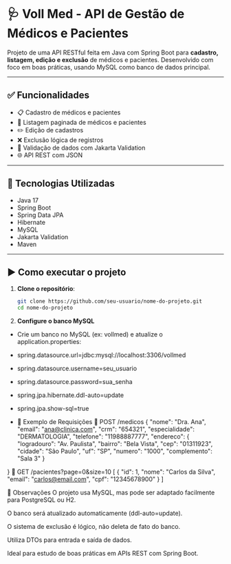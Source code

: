# 🩺 Voll Med - API de Gestão de Médicos e Pacientes

Projeto de uma API RESTful feita em Java com Spring Boot para **cadastro, listagem, edição e exclusão** de médicos e pacientes. Desenvolvido com foco em boas práticas, usando MySQL como banco de dados principal.

---

## ✅ Funcionalidades

- 📋 Cadastro de médicos e pacientes
- 📄 Listagem paginada de médicos e pacientes
- ✏️ Edição de cadastros
- ❌ Exclusão lógica de registros
- 🧾 Validação de dados com Jakarta Validation
- 🌐 API REST com JSON

---

## 🔧 Tecnologias Utilizadas

- Java 17
- Spring Boot
- Spring Data JPA
- Hibernate
- MySQL
- Jakarta Validation
- Maven

---

## ▶️ Como executar o projeto

1. **Clone o repositório**:
   ```bash
   git clone https://github.com/seu-usuario/nome-do-projeto.git
   cd nome-do-projeto

2. **Configure o banco MySQL**

- Crie um banco no MySQL (ex: vollmed) e atualize o application.properties:

- spring.datasource.url=jdbc:mysql://localhost:3306/vollmed
- spring.datasource.username=seu_usuario
- spring.datasource.password=sua_senha
- spring.jpa.hibernate.ddl-auto=update
- spring.jpa.show-sql=true

- 🔄 Exemplo de Requisições
🔸 POST /medicos
{
  "nome": "Dra. Ana",
  "email": "ana@clinica.com",
  "crm": "654321",
  "especialidade": "DERMATOLOGIA",
  "telefone": "11988887777",
  "endereco": {
    "logradouro": "Av. Paulista",
    "bairro": "Bela Vista",
    "cep": "01311923",
    "cidade": "São Paulo",
    "uf": "SP",
    "numero": "1000",
    "complemento": "Sala 3"
  }

}
🔹 GET /pacientes?page=0&size=10
[
  {
    "id": 1,
    "nome": "Carlos da Silva",
    "email": "carlos@email.com",
    "cpf": "12345678900"
  }
]

📌 Observações
O projeto usa MySQL, mas pode ser adaptado facilmente para PostgreSQL ou H2.

O banco será atualizado automaticamente (ddl-auto=update).

O sistema de exclusão é lógico, não deleta de fato do banco.

Utiliza DTOs para entrada e saída de dados.

Ideal para estudo de boas práticas em APIs REST com Spring Boot.

